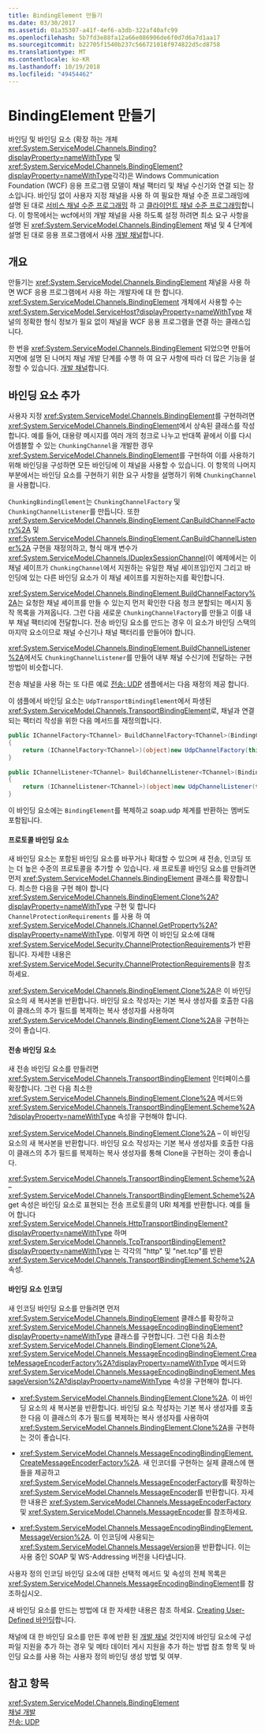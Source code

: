 ```yaml
---
title: BindingElement 만들기
ms.date: 03/30/2017
ms.assetid: 01a35307-a41f-4ef6-a3db-322af40afc99
ms.openlocfilehash: 5b7fd3e88fa12a66e086906de6f0d7d6a7d1aa17
ms.sourcegitcommit: b22705f1540b237c566721018f974822d5cd8758
ms.translationtype: MT
ms.contentlocale: ko-KR
ms.lasthandoff: 10/19/2018
ms.locfileid: "49454462"
---
```

# <a name="creating-a-bindingelement"></a>BindingElement 만들기
바인딩 및 바인딩 요소 (확장 하는 개체 <xref:System.ServiceModel.Channels.Binding?displayProperty=nameWithType> 및 <xref:System.ServiceModel.Channels.BindingElement?displayProperty=nameWithType>각각)은 Windows Communication Foundation (WCF) 응용 프로그램 모델이 채널 팩터리 및 채널 수신기와 연결 되는 장소입니다. 바인딩 없이 사용자 지정 채널을 사용 하 여 필요한 채널 수준 프로그래밍에 설명 된 대로 [서비스 채널 수준 프로그래밍](../../../../docs/framework/wcf/extending/service-channel-level-programming.md) 하 고 [클라이언트 채널 수준 프로그래밍](../../../../docs/framework/wcf/extending/client-channel-level-programming.md)합니다. 이 항목에서는 wcf에서의 개발 채널을 사용 하도록 설정 하려면 최소 요구 사항을 설명 된 <xref:System.ServiceModel.Channels.BindingElement> 채널 및 4 단계에 설명 된 대로 응용 프로그램에서 사용 [개발 채널](../../../../docs/framework/wcf/extending/developing-channels.md)합니다.  
  
## <a name="overview"></a>개요  
 만들기는 <xref:System.ServiceModel.Channels.BindingElement> 채널을 사용 하면 WCF 응용 프로그램에서 사용 하는 개발자에 대 한 합니다. <xref:System.ServiceModel.Channels.BindingElement> 개체에서 사용할 수는 <xref:System.ServiceModel.ServiceHost?displayProperty=nameWithType> 채널의 정확한 형식 정보가 필요 없이 채널을 WCF 응용 프로그램을 연결 하는 클래스입니다.  
  
 한 번을 <xref:System.ServiceModel.Channels.BindingElement> 되었으면 만들어지면에 설명 된 나머지 채널 개발 단계를 수행 하 여 요구 사항에 따라 더 많은 기능을 설정할 수 있습니다. [개발 채널](../../../../docs/framework/wcf/extending/developing-channels.md)합니다.  
  
## <a name="adding-a-binding-element"></a>바인딩 요소 추가  
 사용자 지정 <xref:System.ServiceModel.Channels.BindingElement>를 구현하려면 <xref:System.ServiceModel.Channels.BindingElement>에서 상속된 클래스를 작성합니다. 예를 들어, 대용량 메시지를 여러 개의 청크로 나누고 반대쪽 끝에서 이를 다시 어셈블할 수 있는 `ChunkingChannel`을 개발한 경우 <xref:System.ServiceModel.Channels.BindingElement>를 구현하여 이를 사용하기 위해 바인딩을 구성하면 모든 바인딩에 이 채널을 사용할 수 있습니다. 이 항목의 나머지 부분에서는 바인딩 요소를 구현하기 위한 요구 사항을 설명하기 위해 `ChunkingChannel`을 사용합니다.  
  
 `ChunkingBindingElement`는 `ChunkingChannelFactory` 및 `ChunkingChannelListener`를 만듭니다. 또한 <xref:System.ServiceModel.Channels.BindingElement.CanBuildChannelFactory%2A> 및 <xref:System.ServiceModel.Channels.BindingElement.CanBuildChannelListener%2A> 구현을 재정의하고, 형식 매개 변수가<xref:System.ServiceModel.Channels.IDuplexSessionChannel>(이 예제에서는 이 채널 셰이프가 `ChunkingChannel`에서 지원하는 유일한 채널 셰이프임)인지 그리고 바인딩에 있는 다른 바인딩 요소가 이 채널 셰이프를 지원하는지를 확인합니다.  
  
 <xref:System.ServiceModel.Channels.BindingElement.BuildChannelFactory%2A>는 요청한 채널 셰이프를 만들 수 있는지 먼저 확인한 다음 청크 분할되는 메시지 동작 목록을 가져옵니다. 그런 다음 새로운 `ChunkingChannelFactory`를 만들고 이를 내부 채널 팩터리에 전달합니다. 전송 바인딩 요소를 만드는 경우 이 요소가 바인딩 스택의 마지막 요소이므로 채널 수신기나 채널 팩터리를 만들어야 합니다.  
  
 <xref:System.ServiceModel.Channels.BindingElement.BuildChannelListener%2A>에서도 `ChunkingChannelListener`를 만들어 내부 채널 수신기에 전달하는 구현 방법이 비슷합니다.  
  
 전송 채널을 사용 하는 또 다른 예로 [전송: UDP](../../../../docs/framework/wcf/samples/transport-udp.md) 샘플에서는 다음 재정의 제공 합니다.  
  
 이 샘플에서 바인딩 요소는 `UdpTransportBindingElement`에서 파생된 <xref:System.ServiceModel.Channels.TransportBindingElement>로, 채널과 연결되는 팩터리 작성을 위한 다음 메서드를 재정의합니다.  
  
```csharp  
public IChannelFactory<TChannel> BuildChannelFactory<TChannel>(BindingContext context)  
{  
    return (IChannelFactory<TChannel>)(object)new UdpChannelFactory(this, context);  
}  
  
public IChannelListener<TChannel> BuildChannelListener<TChannel>(BindingContext context)  
{  
    return (IChannelListener<TChannel>)(object)new UdpChannelListener(this, context);  
}  
```  
  
 이 바인딩 요소에는 `BindingElement`를 복제하고 soap.udp 체계를 반환하는 멤버도 포함됩니다.  
  
#### <a name="protocol-binding-elements"></a>프로토콜 바인딩 요소  
 새 바인딩 요소는 포함된 바인딩 요소를 바꾸거나 확대할 수 있으며 새 전송, 인코딩 또는 더 높은 수준의 프로토콜을 추가할 수 있습니다. 새 프로토콜 바인딩 요소를 만들려면 먼저 <xref:System.ServiceModel.Channels.BindingElement> 클래스를 확장합니다. 최소한 다음을 구현 해야 합니다 <xref:System.ServiceModel.Channels.BindingElement.Clone%2A?displayProperty=nameWithType> 구현 및 합니다 `ChannelProtectionRequirements` 를 사용 하 여 <xref:System.ServiceModel.Channels.IChannel.GetProperty%2A?displayProperty=nameWithType>. 이렇게 하면 이 바인딩 요소에 대해 <xref:System.ServiceModel.Security.ChannelProtectionRequirements>가 반환됩니다.  자세한 내용은 <xref:System.ServiceModel.Security.ChannelProtectionRequirements>을 참조하세요.  
  
 <xref:System.ServiceModel.Channels.BindingElement.Clone%2A>은 이 바인딩 요소의 새 복사본을 반환합니다. 바인딩 요소 작성자는 기본 복사 생성자를 호출한 다음 이 클래스의 추가 필드를 복제하는 복사 생성자를 사용하여 <xref:System.ServiceModel.Channels.BindingElement.Clone%2A>을 구현하는 것이 좋습니다.  
  
#### <a name="transport-binding-elements"></a>전송 바인딩 요소  
 새 전송 바인딩 요소를 만들려면 <xref:System.ServiceModel.Channels.TransportBindingElement> 인터페이스를 확장합니다. 그런 다음 최소한 <xref:System.ServiceModel.Channels.BindingElement.Clone%2A> 메서드와 <xref:System.ServiceModel.Channels.TransportBindingElement.Scheme%2A?displayProperty=nameWithType> 속성을 구현해야 합니다.  
  
 <xref:System.ServiceModel.Channels.BindingElement.Clone%2A> – 이 바인딩 요소의 새 복사본을 반환합니다.  바인딩 요소 작성자는 기본 복사 생성자를 호출한 다음 이 클래스의 추가 필드를 복제하는 복사 생성자를 통해 Clone을 구현하는 것이 좋습니다.  
  
 <xref:System.ServiceModel.Channels.TransportBindingElement.Scheme%2A> – <xref:System.ServiceModel.Channels.TransportBindingElement.Scheme%2A> get 속성은 바인딩 요소로 표현되는 전송 프로토콜의 URI 체계를 반환합니다. 예를 들어 합니다 <xref:System.ServiceModel.Channels.HttpTransportBindingElement?displayProperty=nameWithType> 하며 <xref:System.ServiceModel.Channels.TcpTransportBindingElement?displayProperty=nameWithType> 는 각각의 "http" 및 "net.tcp"를 반환 <xref:System.ServiceModel.Channels.TransportBindingElement.Scheme%2A> 속성.  
  
#### <a name="encoding-binding-elements"></a>바인딩 요소 인코딩  
 새 인코딩 바인딩 요소를 만들려면 먼저 <xref:System.ServiceModel.Channels.BindingElement> 클래스를 확장하고 <xref:System.ServiceModel.Channels.MessageEncodingBindingElement?displayProperty=nameWithType> 클래스를 구현합니다. 그런 다음 최소한 <xref:System.ServiceModel.Channels.BindingElement.Clone%2A>, <xref:System.ServiceModel.Channels.MessageEncodingBindingElement.CreateMessageEncoderFactory%2A?displayProperty=nameWithType> 메서드와 <xref:System.ServiceModel.Channels.MessageEncodingBindingElement.MessageVersion%2A?displayProperty=nameWithType> 속성을 구현해야 합니다.  
  
-   <xref:System.ServiceModel.Channels.BindingElement.Clone%2A>. 이 바인딩 요소의 새 복사본을 반환합니다. 바인딩 요소 작성자는 기본 복사 생성자를 호출한 다음 이 클래스의 추가 필드를 복제하는 복사 생성자를 사용하여 <xref:System.ServiceModel.Channels.BindingElement.Clone%2A>을 구현하는 것이 좋습니다.  
  
-   <xref:System.ServiceModel.Channels.MessageEncodingBindingElement.CreateMessageEncoderFactory%2A>. 새 인코더를 구현하는 실제 클래스에 핸들을 제공하고 <xref:System.ServiceModel.Channels.MessageEncoderFactory>를 확장하는 <xref:System.ServiceModel.Channels.MessageEncoder>를 반환합니다. 자세한 내용은 <xref:System.ServiceModel.Channels.MessageEncoderFactory> 및 <xref:System.ServiceModel.Channels.MessageEncoder>를 참조하세요.  
  
-   <xref:System.ServiceModel.Channels.MessageEncodingBindingElement.MessageVersion%2A>. 이 인코딩에 사용되는 <xref:System.ServiceModel.Channels.MessageVersion>을 반환합니다. 이는 사용 중인 SOAP 및 WS-Addressing 버전을 나타냅니다.  
  
 사용자 정의 인코딩 바인딩 요소에 대한 선택적 메서드 및 속성의 전체 목록은 <xref:System.ServiceModel.Channels.MessageEncodingBindingElement>를 참조하십시오.  
  
 새 바인딩 요소를 만드는 방법에 대 한 자세한 내용은 참조 하세요. [Creating User-Defined 바인딩](../../../../docs/framework/wcf/extending/creating-user-defined-bindings.md)합니다.  
  
 채널에 대 한 바인딩 요소를 만든 후에 반환 된 [개발 채널](../../../../docs/framework/wcf/extending/developing-channels.md) 것인지에 바인딩 요소에 구성 파일 지원을 추가 하는 경우 및 메타 데이터 게시 지원을 추가 하는 방법 참조 항목 및 바인딩 요소를 사용 하는 사용자 정의 바인딩 생성 방법 및 여부.  
  
## <a name="see-also"></a>참고 항목  
 <xref:System.ServiceModel.Channels.BindingElement>  
 [채널 개발](../../../../docs/framework/wcf/extending/developing-channels.md)  
 [전송: UDP](../../../../docs/framework/wcf/samples/transport-udp.md)
